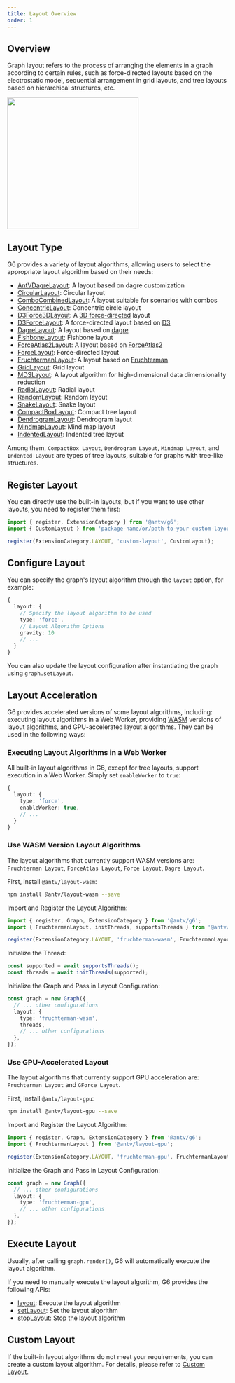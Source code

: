 ```yaml
---
title: Layout Overview
order: 1
---
```


## Overview

Graph layout refers to the process of arranging the elements in a graph according to certain rules, such as force-directed layouts based on the electrostatic model, sequential arrangement in grid layouts, and tree layouts based on hierarchical structures, etc.

<image width="300" src="https://mdn.alipayobjects.com/huamei_qa8qxu/afts/img/A*WIhlToluHaEAAAAAAAAAAAAADmJ7AQ/original" />

## Layout Type

G6 provides a variety of layout algorithms, allowing users to select the appropriate layout algorithm based on their needs:

<!-- TODO to be verified if the links are correct -->

- [AntVDagreLayout](/en/api/layouts/antv-dagre-layout): A layout based on dagre customization
- [CircularLayout](/en/api/layouts/circular-layout): Circular layout
- [ComboCombinedLayout](/en/api/layouts/combo-combined-layout): A layout suitable for scenarios with combos
- [ConcentricLayout](/en/api/layouts/concentric-layout): Concentric circle layout
- [D3Force3DLayout](/en/api/layouts/d3-force3-d-layout): A [3D force-directed](https://github.com/vasturiano/d3-force-3d) layout
- [D3ForceLayout](/en/api/layouts/d3-force-layout): A force-directed layout based on [D3](https://d3js.org/d3-force)
- [DagreLayout](/en/api/layouts/dagre-layout): A layout based on [dagre](https://github.com/dagrejs/dagre)
- [FishboneLayout](/en/api/layouts/fishbone): Fishbone layout
- [ForceAtlas2Layout](/en/api/layouts/force-atlas2-layout): A layout based on [ForceAtlas2](https://journals.plos.org/plosone/article?id=10.1371/journal.pone.0098679)
- [ForceLayout](/en/api/layouts/force-layout): Force-directed layout
- [FruchtermanLayout](/en/api/layouts/fruchterman-layout): A layout based on [Fruchterman](https://www.sciencedirect.com/topics/computer-science/reingold-layout)
- [GridLayout](/en/api/layouts/grid-layout): Grid layout
- [MDSLayout](/en/api/layouts/mds-layout): A layout algorithm for high-dimensional data dimensionality reduction
- [RadialLayout](/en/api/layouts/radial-layout): Radial layout
- [RandomLayout](/en/api/layouts/random-layout): Random layout
- [SnakeLayout](/en/api/layouts/snake): Snake layout
- [CompactBoxLayout](/en/api/layouts/compact-box-layout): Compact tree layout
- [DendrogramLayout](/en/api/layouts/dendrogram-layout): Dendrogram layout
- [MindmapLayout](/en/api/layouts/mindmap-layout): Mind map layout
- [IndentedLayout](/en/api/layouts/indented-layout): Indented tree layout

Among them, `CompactBox Layout`, `Dendrogram Layout`, `Mindmap Layout`, and `Indented Layout` are types of tree layouts, suitable for graphs with tree-like structures.

## Register Layout

You can directly use the built-in layouts, but if you want to use other layouts, you need to register them first:

```typescript
import { register, ExtensionCategory } from '@antv/g6';
import { CustomLayout } from 'package-name/or/path-to-your-custom-layout';

register(ExtensionCategory.LAYOUT, 'custom-layout', CustomLayout);
```

## Configure Layout

You can specify the graph's layout algorithm through the `layout` option, for example:

```typescript
{
  layout: {
    // Specify the layout algorithm to be used
    type: 'force',
    // Layout Algorithm Options
    gravity: 10
    // ...
  }
}
```

You can also update the layout configuration after instantiating the graph using `graph.setLayout`.

## Layout Acceleration

G6 provides accelerated versions of some layout algorithms, including: executing layout algorithms in a Web Worker, providing [WASM](https://webassembly.org/) versions of layout algorithms, and GPU-accelerated layout algorithms. They can be used in the following ways:

### Executing Layout Algorithms in a Web Worker

All built-in layout algorithms in G6, except for tree layouts, support execution in a Web Worker. Simply set `enableWorker` to `true`:

```typescript
{
  layout: {
    type: 'force',
    enableWorker: true,
    // ...
  }
}
```

### Use WASM Version Layout Algorithms

The layout algorithms that currently support WASM versions are: `Fruchterman Layout`, `ForceAtlas Layout`, `Force Layout`, `Dagre Layout`.

First, install `@antv/layout-wasm`:

```bash
npm install @antv/layout-wasm --save
```

Import and Register the Layout Algorithm:

```typescript
import { register, Graph, ExtensionCategory } from '@antv/g6';
import { FruchtermanLayout, initThreads, supportsThreads } from '@antv/layout-wasm';

register(ExtensionCategory.LAYOUT, 'fruchterman-wasm', FruchtermanLayout);
```

Initialize the Thread:

```typescript
const supported = await supportsThreads();
const threads = await initThreads(supported);
```

Initialize the Graph and Pass in Layout Configuration:

```typescript
const graph = new Graph({
  // ... other configurations
  layout: {
    type: 'fruchterman-wasm',
    threads,
    // ... other configurations
  },
});
```

### Use GPU-Accelerated Layout

The layout algorithms that currently support GPU acceleration are: `Fruchterman Layout` and `GForce Layout`.

First, install `@antv/layout-gpu`:

```bash
npm install @antv/layout-gpu --save
```

Import and Register the Layout Algorithm:

```typescript
import { register, Graph, ExtensionCategory } from '@antv/g6';
import { FruchtermanLayout } from '@antv/layout-gpu';

register(ExtensionCategory.LAYOUT, 'fruchterman-gpu', FruchtermanLayout);
```

Initialize the Graph and Pass in Layout Configuration:

```typescript
const graph = new Graph({
  // ... other configurations
  layout: {
    type: 'fruchterman-gpu',
    // ... other configurations
  },
});
```

## Execute Layout

Usually, after calling `graph.render()`, G6 will automatically execute the layout algorithm.

If you need to manually execute the layout algorithm, G6 provides the following APIs:

- [layout](/en/api/graph/method#graphlayout): Execute the layout algorithm
- [setLayout](/en/api/graph/method#graphsetlayoutlayout): Set the layout algorithm
- [stopLayout](/en/api/graph/method#graphstoplayout): Stop the layout algorithm

## Custom Layout

If the built-in layout algorithms do not meet your requirements, you can create a custom layout algorithm. For details, please refer to [Custom Layout](/en/manual/custom-extension/layout).
